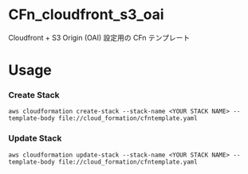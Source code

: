# CFn_cloudfront_s3_oai
Cloudfront + S3 Origin (OAI) 設定用の CFn テンプレート

# Usage

### Create Stack

```
aws cloudformation create-stack --stack-name <YOUR STACK NAME> --template-body file://cloud_formation/cfntemplate.yaml
```

### Update Stack

```
aws cloudformation update-stack --stack-name <YOUR STACK NAME> --template-body file://cloud_formation/cfntemplate.yaml
```
